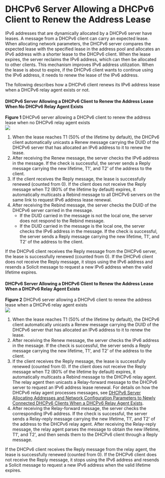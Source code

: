 DHCPv6 Server Allowing a DHCPv6 Client to Renew the Address Lease
=================================================================

IPv6 addresses that are dynamically allocated by a DHCPv6 server have leases. A message from a DHCPv6 client can carry an expected lease. When allocating network parameters, the DHCPv6 server compares the expected lease with the specified lease in the address pool and allocates an IPv6 address with a shorter lease to the DHCPv6 client. When the lease expires, the server reclaims the IPv6 address, which can then be allocated to other clients. This mechanism improves IPv6 address utilization. When the lease is about to expire, if the DHCPv6 client wants to continue using the IPv6 address, it needs to renew the lease of the IPv6 address.

The following describes how a DHCPv6 client renews its IPv6 address lease when a DHCPv6 relay agent exists or not.

#### DHCPv6 Server Allowing a DHCPv6 Client to Renew the Address Lease When No DHCPv6 Relay Agent Exists

**Figure 1** DHCPv6 server allowing a DHCPv6 client to renew the address lease when no DHCPv6 relay agent exists  
![](figure/en-us_image_0000001564130517.png)

1. When the lease reaches T1 (50% of the lifetime by default), the DHCPv6 client automatically unicasts a Renew message carrying the DUID of the DHCPv6 server that has allocated an IPv6 address to it to renew the lease.
2. After receiving the Renew message, the server checks the IPv6 address in the message. If the check is successful, the server sends a Reply message carrying the new lifetime, T1', and T2' of the address to the client.
3. If the client receives the Reply message, the lease is successfully renewed (counted from 0). If the client does not receive the Reply message when T2 (80% of the lifetime by default) expires, it automatically multicasts a Rebind message to all DHCPv6 servers on the same link to request IPv6 address lease renewal.
4. After receiving the Rebind message, the server checks the DUID of the DHCPv6 server carried in the message.
   * If the DUID carried in the message is not the local one, the server does not respond to the Rebind message.
   * If the DUID carried in the message is the local one, the server checks the IPv6 address in the message. If the check is successful, the server sends a Reply message carrying the new lifetime, T1', and T2' of the address to the client.

If the DHCPv6 client receives the Reply message from the DHCPv6 server, the lease is successfully renewed (counted from 0). If the DHCPv6 client does not receive the Reply message, it stops using the IPv6 address and resends a Solicit message to request a new IPv6 address when the valid lifetime expires.


#### DHCPv6 Server Allowing a DHCPv6 Client to Renew the Address Lease When a DHCPv6 Relay Agent Exists

**Figure 2** DHCPv6 server allowing a DHCPv6 client to renew the address lease when a DHCPv6 relay agent exists  
![](figure/en-us_image_0000001512691282.png)

1. When the lease reaches T1 (50% of the lifetime by default), the DHCPv6 client automatically unicasts a Renew message carrying the DUID of the DHCPv6 server that has allocated an IPv6 address to it to renew the lease.
2. After receiving the Renew message, the server checks the IPv6 address in the message. If the check is successful, the server sends a Reply message carrying the new lifetime, T1', and T2' of the address to the client.
3. If the client receives the Reply message, the lease is successfully renewed (counted from 0). If the client does not receive the Reply message when T2 (80% of the lifetime by default) expires, it automatically multicasts a Rebind message to the DHCPv6 relay agent. The relay agent then unicasts a Relay-forward message to the DHCPv6 server to request an IPv6 address lease renewal. For details on how the DHCPv6 relay agent processes messages, see [DHCPv6 Server Allocating Addresses and Network Configuration Parameters to Newly Connected DHCPv6 Clients When a DHCPv6 Relay Agent Exists](galaxy_dhcpv6_cfg_0007.html#EN-US_CONCEPT_0000001563770737__section_relay).
4. After receiving the Relay-forward message, the server checks the corresponding IPv6 address. If the check is successful, the server sends a Relay-reply message carrying the new lifetime, T1', and T2' of the address to the DHCPv6 relay agent. After receiving the Relay-reply message, the relay agent parses the message to obtain the new lifetime, T1', and T2', and then sends them to the DHCPv6 client through a Reply message.

If the DHCPv6 client receives the Reply message from the relay agent, the lease is successfully renewed (counted from 0). If the DHCPv6 client does not receive the Reply message, it stops using the IPv6 address and resends a Solicit message to request a new IPv6 address when the valid lifetime expires.